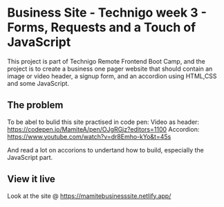 # Business Site -  Technigo week 3 - Forms, Requests and a Touch of JavaScript

This project is part of Technigo Remote Frontend Boot Camp, and the project is to create a business one pager website that should contain an image or video header, a signup form, and an accordion using HTML,CSS and some JavaScript.
## The problem
To be abel to bulid this site practised in code pen: 
Video as header: https://codepen.io/MamiteA/pen/OJgRGjz?editors=1100
Accordion: https://www.youtube.com/watch?v=dr8Emho-kYo&t=45s

And read a lot on accorions to undertand how to build, especially the JavaScript part. 

## View it live
Look at the site @ https://mamitebusinesssite.netlify.app/
